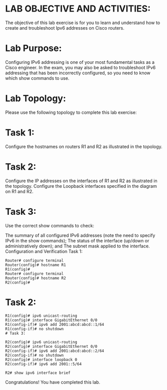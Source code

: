 # LAB OBJECTIVE AND ACTIVITIES:
The objective of this lab exercise is for you to learn and understand how to create and troubleshoot Ipv6 addresses on Cisco routers.

# Lab Purpose:
Configuring IPv6 addressing is one of your most fundamental tasks as a Cisco engineer. In the exam, you may also be asked to troubleshoot IPv6 addressing that has been incorrectly configured, so you need to know which show commands to use.

# Lab Topology:
Please use the following topology to complete this lab exercise:

# Task 1:
Configure the hostnames on routers R1 and R2 as illustrated in the topology.

# Task 2:
Configure the IP addresses on the interfaces of R1 and R2 as illustrated in the topology. Configure the Loopback interfaces specified in the diagram on R1 and R2.

# Task 3:
Use the correct show commands to check:

The summary of all configured IPv6 addresses (note the need to specify IPv6 in the show commands);
The status of the interface (up/down or administratively down); and
The subnet mask applied to the interface.
Configuration and Verification
Task 1:  
~~~
Router# configure terminal
Router(config)# hostname R1
R1(config)#
Router# configure terminal
Router(config)# hostname R2
R2(config)#
~~~
# Task 2:
~~~
R1(config)# ipv6 unicast-routing
R1(config)# interface GigabitEthernet 0/0
R1(config-if)# ipv6 add 2001:abcd:abcd::1/64
R1(config-if)# no shutdown
# Task 3:
~~~
~~~
R2(config)# ipv6 unicast-routing
R2(config)# interface GigabitEthernet 0/0
R2(config-if)# ipv6 add 2001:abcd:abcd::2/64
R2(config-if)# no shutdown
R2(config)# interface loopback 0
R2(config-if)# ipv6 add 2001::5/64
~~~
~~~
R2# show ipv6 interface brief 
~~~
Congratulations! You have completed this lab.
